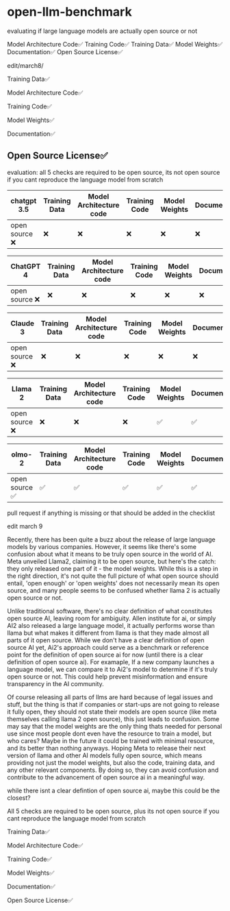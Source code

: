 # open-llm-benchmark

evaluating if large language models are actually open source or not

Model Architecture Code✅
Training Code✅
Training Data✅
Model Weights✅
Documentation✅
Open Source License✅


edit/march8/

Training Data✅


Model Architecture Code✅


Training Code✅


Model Weights✅


Documentation✅


Open Source License✅
--------------------------------------------------------------

evaluation: all 5 checks are required to be open source, its not open source if you cant reproduce the language model from scratch

|chatgpt 3.5|Training Data|Model Architecture code|Training Code|Model Weights|Documentation|Open source license|
|-----------|-------------|-----------------------|-------------|-------------|-------------|-------------------|
|open source ❌|❌|❌|❌|❌|❌|❌|


|ChatGPT 4|Training Data|Model Architecture code|Training Code|Model Weights|Documentation|Open source license| 
|-----------|-------------|-----------------------|-------------|-------------|-------------|-----------------|
|open source ❌|❌|❌|❌|❌|❌|❌|


|Claude 3|Training Data|Model Architecture code|Training Code|Model Weights|Documentation|Open source license| 
|--------|-------------|-----------------------|-------------|-------------|-------------|-------------------|
|open source ❌|❌|❌|❌|❌|❌|❌|


|Llama 2|Training Data|Model Architecture code|Training Code|Model Weights|Documentation|Open source license| 
|-------|-------------|-----------------------|-------------|-------------|-------------|-------------------|
|open source ❌|❌|❌|❌|✅|✅|❌|


|olmo-2|Training Data|Model Architecture code|Training Code|Model Weights|Documentation|Open source license| 
|------|-------------|-----------------------|-------------|-------------|-------------|-------------------|
|open source ✅|✅|✅|✅|✅|✅|✅|






pull request if anything is missing or that should be added in the checklist



edit march 9 

Recently, there has been quite a buzz about the release of large language models by various companies. However, it seems like there's some confusion about what it means to be truly open source in the world of AI. Meta unveiled Llama2, claiming it to be open source, but here's the catch: they only released one part of it - the model weights. While this is a step in the right direction, it's not quite the full picture of what open source should entail, 'open enough' or 'open weights' does not necessarily mean its open source, and many people seems to be confused whether llama 2 is actually open source or not.

Unlike traditional software, there's no clear definition of what constitutes open source AI, leaving room for ambiguity. Allen institute for ai, or simply AI2 also released a large language model, it actually performs worse than llama but what makes it different from llama is that they made almost all parts of it open source. While we don't have a clear definition of open source AI yet, Ai2's approach could serve as a benchmark or reference point for the definition of open source ai for now (until there is a clear definition of open source ai). For examaple, If a new company launches a language model, we can compare it to Ai2's model to determine if it's truly open source or not. This could help prevent misinformation and ensure transparency in the AI community.

Of course releasing all parts of llms are hard because of legal issues and stuff, but the thing is that if companies or start-ups are not going to release it fully open, they should not state their models are open source (like meta themselves calling llama 2 open source), this just leads to confusion. Some may say that the model weights are the only thing thats needed for personal use since most people dont even have the resource to train a model, but who cares? Maybe in the future it could be trained with minimal resource, and its better than nothing anyways. Hoping Meta to release their next version of llama and other AI models fully open source, which means providing not just the model weights, but also the code, training data, and any other relevant components. By doing so, they can avoid confusion and contribute to the advancement of open source ai in a meaningful way.

while there isnt a clear defintion of open source ai, maybe this could be the closest?

All 5 checks are required to be open source, plus its not open source if you cant reproduce the language model from scratch

Training Data✅

Model Architecture Code✅

Training Code✅

Model Weights✅

Documentation✅

Open Source License✅
